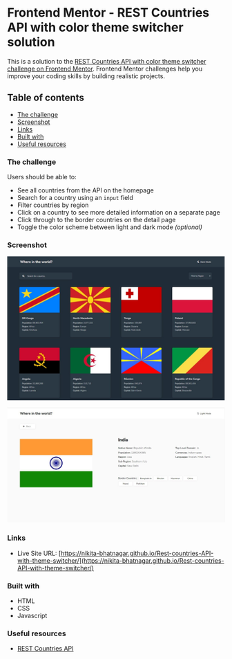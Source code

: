 # Frontend Mentor - REST Countries API with color theme switcher solution

This is a solution to the [REST Countries API with color theme switcher challenge on Frontend Mentor](https://www.frontendmentor.io/challenges/rest-countries-api-with-color-theme-switcher-5cacc469fec04111f7b848ca). Frontend Mentor challenges help you improve your coding skills by building realistic projects.

## Table of contents

- [The challenge](#the-challenge)
- [Screenshot](#screenshot)
- [Links](#links)
- [Built with](#built-with)
- [Useful resources](#useful-resources)

### The challenge

Users should be able to:

- See all countries from the API on the homepage
- Search for a country using an `input` field
- Filter countries by region
- Click on a country to see more detailed information on a separate page
- Click through to the border countries on the detail page
- Toggle the color scheme between light and dark mode _(optional)_

### Screenshot

![screenshot1](images/screenshot1.jpg)

![screenshot2](images/screenshot2.jpg)

### Links

- Live Site URL: [https://nikita-bhatnagar.github.io/Rest-countries-API-with-theme-switcher/](https://nikita-bhatnagar.github.io/Rest-countries-API-with-theme-switcher/)

### Built with

- HTML
- CSS
- Javascript

### Useful resources

- [REST Countries API](https://restcountries.com/#api-endpoints-v3)
